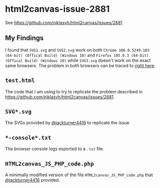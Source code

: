# html2canvas-issue-2881
See https://github.com/niklasvh/html2canvas/issues/2881

## My Findings
I found that `SVG1.svg` and `SVG2.svg` work on both `Chrome 106.0.5249.103 (64-bit) (Offical Build) (Windows 10)` and `Firefox 105.0.3 (64-bit) (Offical Build) (Windows 10)` while `SVG3.svg` doesn't work on the exact same browsers. The problem in both browsers can be traced to [right here](https://github.com/niklasvh/html2canvas/blob/6020386bbeed60ad68e675fdcaa6220e292fd35a/src/render/canvas/canvas-renderer.ts#L316-L323).

## `test.html`
The code that I am using to try to replicate the problem described in https://github.com/niklasvh/html2canvas/issues/2881.

## `SVG*.svg`
The SVGs provided by [@jackturner4416](https://github.com/jackturner4416) to replicate the issue

## `*-console*.txt`
The browser console logs exported to a `.txt` file.

## `HTML2canvas_JS_PHP_code.php`
A minimally modified version of the file `HTML2canvas_JS_PHP_code.php` that [@jackturner4416](https://github.com/jackturner4416) provided.
